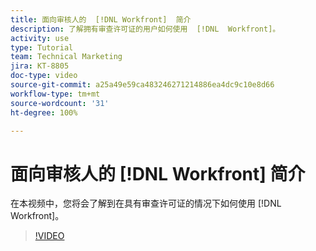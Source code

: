 ```yaml
---
title: 面向审核人的  [!DNL Workfront]  简介
description: 了解拥有审查许可证的用户如何使用  [!DNL  Workfront]。
activity: use
type: Tutorial
team: Technical Marketing
jira: KT-8805
doc-type: video
source-git-commit: a25a49e59ca483246271214886ea4dc9c10e8d66
workflow-type: tm+mt
source-wordcount: '31'
ht-degree: 100%

---
```


# 面向审核人的 [!DNL Workfront] 简介

在本视频中，您将会了解到在具有审查许可证的情况下如何使用 [!DNL  Workfront]。

>[!VIDEO](https://video.tv.adobe.com/v/335106/?quality=12&learn=on)
